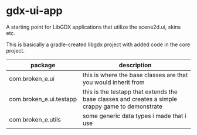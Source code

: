 gdx-ui-app
==========

A starting point for LibGDX applications that utilize the scene2d.ui, skins etc.


This is basically a gradle-created libgdx project with added code in the core project.

| package | description |
|---------------|-------------------------------|
| com.broken_e.ui | this is where the base classes are that you would inherit from|
|com.broken_e.ui.testapp|this is the testapp that extends the base classes and creates a simple crappy game to demonstrate|
|com.broken_e.utils|some generic data types i made that i use|
